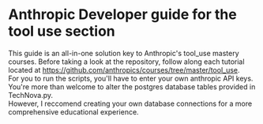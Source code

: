 # Anthropic Developer guide for the tool use section
This guide is an all-in-one solution key to Anthropic's tool_use mastery courses.
Before taking a look at the repository, follow along each tutorial located at https://github.com/anthropics/courses/tree/master/tool_use. \
For you to run the scripts, you'll have to enter your own anthropic API keys. \
You're more than welcome to alter the postgres database tables provided in TechNova.py. \
However, I reccomend creating your own database connections for a more comprehensive educational experience.  

